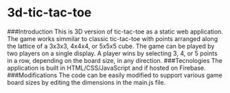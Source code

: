 # 3d-tic-tac-toe
###Introduction
This is 3D version of tic-tac-toe as a static web application. The game works simmilar to classic tic-tac-toe with points arranged along the lattice of a 3x3x3, 4x4x4, or 5x5x5 cube. The game can be played by two players on a single display. A player wins by selecting 3, 4, or 5 points in a row, depending on the board size, in any direction.
###Tecnologies
The application is built in HTML/CSS/JavaScript and if hosted on Firebase.
###Modifications
The code can be easily modified to support various game board sizes by editing the dimensions in the main.js file.
